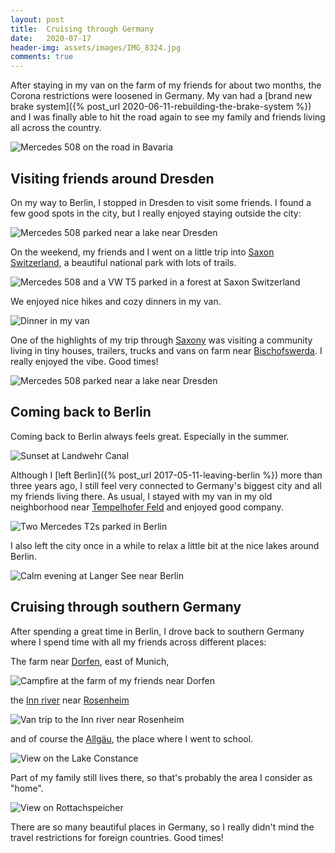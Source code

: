 ```yaml
---
layout: post
title:  Cruising through Germany
date:   2020-07-17
header-img: assets/images/IMG_8324.jpg
comments: true
---
```


After staying in my van on the farm of my friends for about two months, the Corona restrictions were loosened in Germany. My van had a  [brand new brake system]({% post_url 2020-06-11-rebuilding-the-brake-system %}) and I was finally able to hit the road again to see my family and friends living all across the country.

![Mercedes 508 on the road in Bavaria](/assets/images/IMG_8190.jpg)

## Visiting friends around Dresden

On my way to Berlin, I stopped in Dresden to visit some friends. I found a few good spots in the city, but I really enjoyed staying outside the city:

![Mercedes 508 parked near a lake near Dresden](/assets/images/IMG_8194.jpg)

On the weekend, my friends and I went on a little trip into [Saxon Switzerland](https://www.google.com/maps/place/Saxon+Switzerland+National+Park), a beautiful national park with lots of trails.

![Mercedes 508 and a VW T5 parked in a forest at Saxon Switzerland](/assets/images/IMG_8245.jpg)

We enjoyed nice hikes and cozy dinners in my van.

![Dinner in my van](/assets/images/068d52d7-c93d-4231-8e2c-84f465218c1c.jpg)

One of the highlights of my trip through [Saxony](https://www.google.com/maps/place/Saxony,+Germany/) was visiting a community living in tiny houses, trailers, trucks and vans on farm near [Bischofswerda](https://www.google.com/maps/place/01877+Bischofswerda,+Germany/). I really enjoyed the vibe. Good times!

![Mercedes 508 parked near a lake near Dresden](/assets/images/IMG_8324.jpg)

## Coming back to Berlin

Coming back to Berlin always feels great. Especially in the summer.

![Sunset at Landwehr Canal](/assets/images/IMG_8267.jpg)

Although I [left Berlin]({% post_url 2017-05-11-leaving-berlin %}) more than three years ago, I still feel very connected to Germany's biggest city and all my friends living there. As usual, I stayed with my van in my old neighborhood near [Tempelhofer Feld](https://www.google.com/maps/place/Tempelhofer+Feld/) and enjoyed good company.

![Two Mercedes T2s parked in Berlin](/assets/images/IMG_8296.jpg)

I also left the city once in a while to relax a little bit at the nice lakes around Berlin.

![Calm evening at Langer See near Berlin](/assets/images/IMG_8278.jpg)

## Cruising through southern Germany

After spending a great time in Berlin, I drove back to southern Germany where I spend time with all my friends across different places:

The farm near [Dorfen](https://www.google.com/maps/place/84405+Dorfen,+Germany/), east of Munich,

![Campfire at the farm of my friends near Dorfen](/assets/images/IMG_8433.jpg)

the [Inn river](https://www.google.com/maps/place/Inn/) near [Rosenheim](https://www.google.com/maps/place/Rosenheim,+Germany/)

![Van trip to the Inn river near Rosenheim](/assets/images/IMG_8537.jpg)

and of course the [Allgäu](https://www.google.com/maps/place/Allg%C3%A4u/), the place where I went to school.

![View on the Lake Constance](/assets/images/IMG_8394.jpg)

Part of my family still lives there, so that's probably the area I consider as "home".

![View on Rottachspeicher](/assets/images/IMG_8588.jpg)

There are so many beautiful places in Germany, so I really didn't mind the travel restrictions for foreign countries. Good times!
